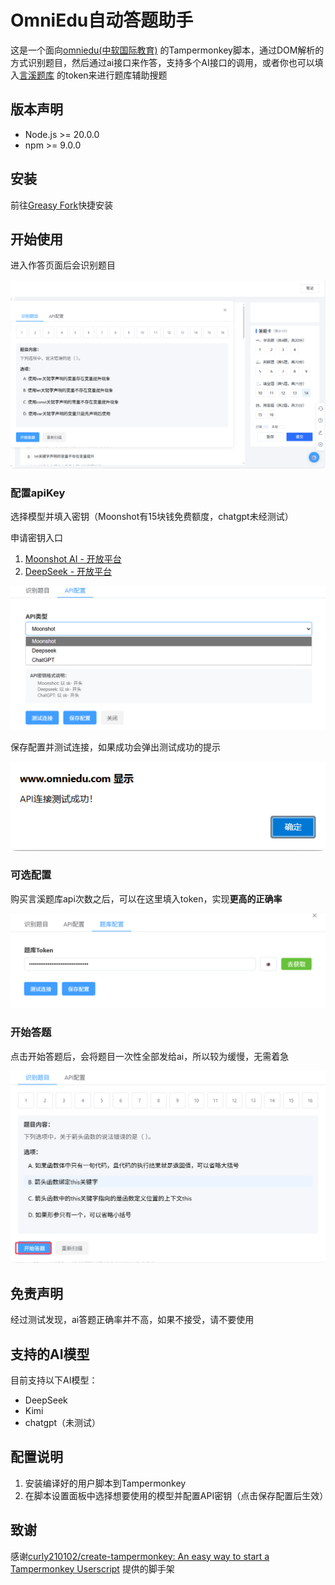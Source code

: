 # OmniEdu自动答题助手

这是一个面向[omniedu(中软国际教育)](www.omniedu.com)
的Tampermonkey脚本，通过DOM解析的方式识别题目，然后通过ai接口来作答，支持多个AI接口的调用，或者你也可以填入[言溪题库](https://tk.enncy.cn/)
的token来进行题库辅助搜题

## 版本声明

- Node.js >= 20.0.0
- npm >= 9.0.0

## 安装

前往[Greasy Fork](https://greasyfork.org/zh-CN/scripts/542968-omniedu自动答题助手)快捷安装

## 开始使用

进入作答页面后会识别题目

![QQ_1752552103009](README.assets/QQ_1752552103009.png)

### 配置apiKey

选择模型并填入密钥（Moonshot有15块钱免费额度，chatgpt未经测试）

申请密钥入口

1. [Moonshot AI - 开放平台](https://platform.moonshot.cn/docs/introduction#文本生成模型)
2. [DeepSeek - 开放平台](https://platform.deepseek.com/)

![QQ_1752629140744](README.assets/QQ_1752629140744.png)

保存配置并测试连接，如果成功会弹出测试成功的提示

![QQ_1752552405810](README.assets/QQ_1752552405810.png)

### 可选配置

购买言溪题库api次数之后，可以在这里填入token，实现**更高的正确率**

![QQ_1753438190814](README.assets/QQ_1753438190814.png)

### 开始答题

点击开始答题后，会将题目一次性全部发给ai，所以较为缓慢，无需着急

![QQ_1752552471158](README.assets/QQ_1752552471158.png)

## 免责声明

经过测试发现，ai答题正确率并不高，如果不接受，请不要使用

## 支持的AI模型

目前支持以下AI模型：

- DeepSeek
- Kimi
- chatgpt（未测试）

## 配置说明

1. 安装编译好的用户脚本到Tampermonkey
2. 在脚本设置面板中选择想要使用的模型并配置API密钥（点击保存配置后生效）

## 致谢

感谢[curly210102/create-tampermonkey: An easy way to start a Tampermonkey Userscript](https://github.com/curly210102/create-tampermonkey)
提供的脚手架
